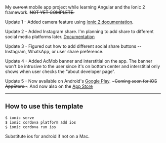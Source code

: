 My ~~current~~ mobile app project while learning Angular and the Ionic 2 framework.  ~~NOT YET COMPLETE.~~ <br /> 

Update 1 - Added camera feature using [Ionic 2 documentation](https://ionicframework.com/docs/native/camera/).

Update 2 - Added Instagram share.  I'm planning to add share to different social media platforms later.  [Documentation](https://ionicframework.com/docs/native/social-sharing/)

Update 3 - Figured out how to add different social share buttons -- Instagram, WhatsApp, or user share preference.

Update 4 - Added AdMob banner and interstitial on the app.  The banner won't be intrusive to the user since it's on bottom center
           and interstitial only shows when user checks the "about developer page".

Update 5 - Now available on Android's [Google Play](https://play.google.com/store/apps/details?id=com.nerdetitan.motivateme).  ~~~Coming 
           soon for iOS AppStore.~~~ And now also on the [App Store](https://itunes.apple.com/us/app/motivate-you/id1249320215?ls=1&mt=8) 

------

## How to use this template

```bash
$ ionic serve 
$ ionic cordova platform add ios
$ ionic cordova run ios
```

Substitute ios for android if not on a Mac.
